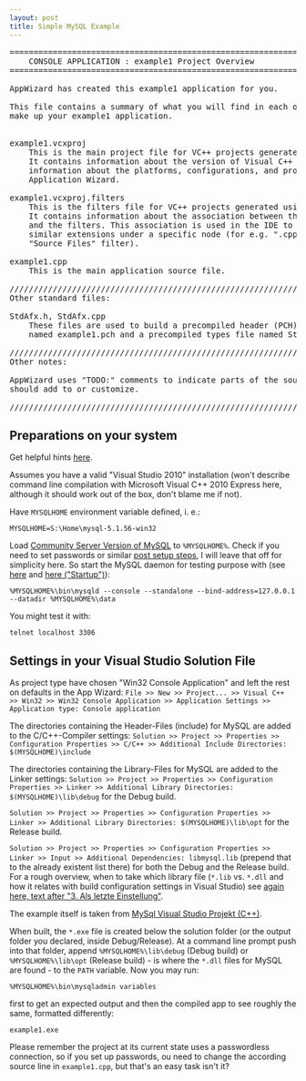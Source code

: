 ```yaml
---
layout: post
title: Simple MySQL Example
---
```


<pre>
========================================================================
    CONSOLE APPLICATION : example1 Project Overview
========================================================================

AppWizard has created this example1 application for you.

This file contains a summary of what you will find in each of the files that
make up your example1 application.


example1.vcxproj
    This is the main project file for VC++ projects generated using an Application Wizard.
    It contains information about the version of Visual C++ that generated the file, and
    information about the platforms, configurations, and project features selected with the
    Application Wizard.

example1.vcxproj.filters
    This is the filters file for VC++ projects generated using an Application Wizard. 
    It contains information about the association between the files in your project 
    and the filters. This association is used in the IDE to show grouping of files with
    similar extensions under a specific node (for e.g. ".cpp" files are associated with the
    "Source Files" filter).

example1.cpp
    This is the main application source file.

/////////////////////////////////////////////////////////////////////////////
Other standard files:

StdAfx.h, StdAfx.cpp
    These files are used to build a precompiled header (PCH) file
    named example1.pch and a precompiled types file named StdAfx.obj.

/////////////////////////////////////////////////////////////////////////////
Other notes:

AppWizard uses "TODO:" comments to indicate parts of the source code you
should add to or customize.

/////////////////////////////////////////////////////////////////////////////
</pre>

Preparations on your system
---

Get helpful hints [here](http://c3r0.de/2008/07/26/mysql_vs_project_cpp/).

Assumes you have a valid "Visual Studio 2010" installation (won't describe command line compilation with Microsoft Visual C++ 2010 Express here, although it should work out of the box, don't blame me if not).

Have `MYSQLHOME` environment variable defined, i. e.:

    MYSQLHOME=S:\Home\mysql-5.1.56-win32

Load [Community Server Version of MySQL](http://dev.mysql.com/downloads/mysql/5.0.html#win32) to `%MYSQLHOME%`. Check if you need to set passwords or similar [post setup steps](http://dev.mysql.com/doc/refman/5.1/de/post-installation.html), I will leave that off for simplicity here. So start the MySQL daemon for testing purpose with (see [here](http://dev.mysql.com/doc/refman/5.1/de/windows-server-first-start.html) and [here ("Startup")](http://www.devside.net/guides/windows/mysql)):

    %MYSQLHOME%\bin\mysqld --console --standalone --bind-address=127.0.0.1 --datadir %MYSQLHOME%\data

You might test it with:

    telnet localhost 3306

Settings in your Visual Studio Solution File
---

As project type have chosen "Win32 Console Application" and left the rest on defaults in the App Wizard:
`File >> New >> Project... >> Visual C++ >> Win32 >> Win32 Console Application >> Application Settings >> Application type: Console application`

The directories containing the Header-Files (include) for MySQL are added
to the C/C++-Compiler settings:
`Solution >> Project >> Properties >> Configuration Properties >> C/C++ >> Additional Include Directories: $(MYSQLHOME)\include`

The directories containing the Library-Files for MySQL are added
to the Linker settings:
`Solution >> Project >> Properties >> Configuration Properties >> Linker >> Additional Library Directories: $(MYSQLHOME)\lib\debug` for the Debug build.

`Solution >> Project >> Properties >> Configuration Properties >> Linker >> Additional Library Directories: $(MYSQLHOME)\lib\opt` for the Release build.

`Solution >> Project >> Properties >> Configuration Properties >> Linker >> Input >> Additional Dependencies: libmysql.lib` (prepend that to the already existent list there) for both the Debug and the Release build. For a rough overview, when to take which library file (`*.lib` vs. `*.dll` and how it relates with build configuration settings in Visual Studio) see [again here, text after "3. Als letzte Einstellung"](http://c3r0.de/2008/07/26/mysql_vs_project_cpp/).

The example itself is taken from [MySql Visual Studio Projekt (C++)](http://c3r0.de/2008/07/26/mysql_vs_project_cpp/).

When built, the `*.exe` file is created below the solution folder (or the output folder you declared, inside Debug/Release). At a command line prompt push into that folder, append `%MYSQLHOME%\lib\debug` (Debug build) or `%MYSQLHOME%\lib\opt` (Release build) - is where the `*.dll` files for MySQL are found - to the `PATH` variable. Now you may run:

    %MYSQLHOME%\bin\mysqladmin variables

first to get an expected output and then the compiled app to see roughly the same, formatted differently:

    example1.exe

Please remember the project at its current state uses a passwordless connection, so if you set up passwords, ou need to change the according source line in `example1.cpp`, but that's an easy task isn't it?

